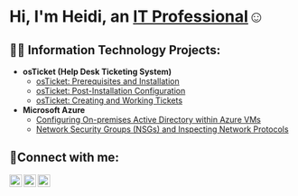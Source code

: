 <h1>Hi, I'm Heidi, an <a href="https://www.linkedin.com/in/heidi-bolivar-349538327/">IT Professional</a>☺</h1>

<h2>👨‍💻 Information Technology Projects:</h2>

- <b>osTicket (Help Desk Ticketing System)</b>
  - [osTicket: Prerequisites and Installation](https://github.com/HeidiBolivar/osticket-prereqs)
  - [osTicket: Post-Installation Configuration](https://github.com/HeidiBolivar/post-install-config)
  - [osTicket: Creating and Working Tickets](https://github.com/HeidiBolivar/ticket-lifecycle)
- <b>Microsoft Azure</b>
  - [Configuring On-premises Active Directory within Azure VMs](https://github.com/HeidiBolivar/configure-ad)
  - [Network Security Groups (NSGs) and Inspecting Network Protocols](https://github.com/HeidiBolivar/azure-network-protocols)

<h2>🤳Connect with me:</h2>

[<img align="left" alt="Josh | Twitter" width="22px" src="https://cdn.jsdelivr.net/npm/simple-icons@v3/icons/twitter.svg" />][twitter]
[<img align="left" alt="Josh | LinkedIn" width="22px" src="https://cdn.jsdelivr.net/npm/simple-icons@v3/icons/linkedin.svg" />][linkedin]
[<img align="left" alt="Josh | Instagram" width="22px" src="https://cdn.jsdelivr.net/npm/simple-icons@v3/icons/instagram.svg" />][instagram]

[twitter]: https://twitter.com/Josh
[instagram]: https://www.instagram.com/Josh
[linkedin]: https://linkedin.com/in/Josh
